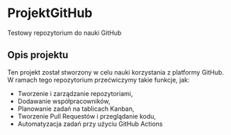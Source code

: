 # ProjektGitHub
Testowy repozytorium do nauki GitHub

## Opis projektu
Ten projekt został stworzony w celu nauki korzystania z platformy GitHub. W ramach tego repozytorium przećwiczymy takie funkcje, jak:
- Tworzenie i zarządzanie repozytoriami,
- Dodawanie współpracowników,
- Planowanie zadań na tablicach Kanban,
- Tworzenie Pull Requestów i przeglądanie kodu,
- Automatyzacja zadań przy użyciu GitHub Actions
